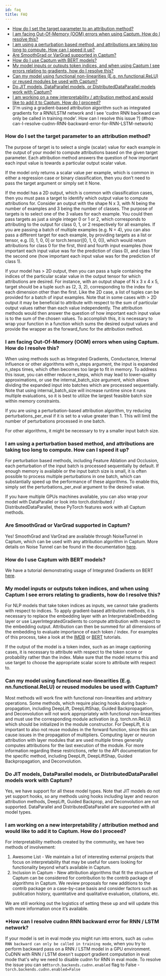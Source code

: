 ```yaml
---
id: faq
title: FAQ
---
```


* [How do I set the target parameter to an attribution method?](#how-do-i-set-the-target-parameter-to-an-attribution-method)
* [I am facing Out-Of-Memory (OOM) errors when using Captum. How do I resolve this?](#i-am-facing-out-of-memory-oom-errors-when-using-captum-how-do-i-resolve-this)
* [I am using a perturbation based method, and attributions are taking too long to compute. How can I speed it up?](#i-am-using-a-perturbation-based-method-and-attributions-are-taking-too-long-to-compute-how-can-i-speed-it-up)
* [Are SmoothGrad or VarGrad supported in Captum?](#are-smoothgrad-or-vargrad-supported-in-captum)
* [How do I use Captum with BERT models?](#how-do-i-use-captum-with-bert-models)
* [My model inputs or outputs token indices, and when using Captum I see errors relating to gradients, how do I resolve this?](#my-model-inputs-or-outputs-token-indices-and-when-using-captum-i-see-errors-relating-to-gradients-how-do-i-resolve-this)
* [Can my model using functional non-linearities (E.g. nn.functional.ReLU) or reused modules be used with Captum?](#can-my-model-using-functional-non-linearities-eg-nnfunctionalrelu-or-reused-modules-be-used-with-captum)
* [Do JIT models, DataParallel models, or DistributedDataParallel models work with Captum?](#do-jit-models-dataparallel-models-or-distributeddataparallel-models-work-with-captum)
* [I am working on a new interpretability / attribution method and would like to add it to Captum. How do I proceed?](#i-am-working-on-a-new-interpretability-attribution-method-and-would-like-to-add-it-to-captum-how-do-i-proceed)
* [I'm using a gradient-based attribution algorithm such as integrated gradients for a RNN/LSTM network and I see 'cudnn RNN backward can only be called in training mode'. How can I resolve this issue ?]
(#how-can-I-resolve-cudnn-RNN-backward-error-for-RNN-LSTM-network)

### **How do I set the target parameter to an attribution method?**

The purpose of target is to select a single (scalar) value for each example in the output of your model to compute attributions based on the given target parameter. Each attribution method answers the question of how important each input value is towards a particular output scalar value.

If the model only returns a scalar value per example, which is common in either a regression case or binary classification, then you don’t need to pass the target argument or simply set it None.

If the model has a 2D output, which is common with classification cases, then you must pass a target to identify which output value to compute attributions for. Consider an output with the shape N x 3, with N being the number of examples and 3 being the number of classes. The purpose of targets is to select one of the 3 values for each example. You could then pass targets as just a single integer 0 or 1 or 2, which corresponds to attributing to the output for class 0, 1, or 2 respectively for all examples. If you are passing a batch of multiple examples (e.g. N = 4), you can also pass a different target for each example, by providing targets as a list or tensor, e.g. [0, 1, 0, 0] or torch.tensor([0, 1, 0, 0]), which would return attributions for class 0 for the first, third and fourth input examples (how important each input value was for the prediction of class 0), and class 1 for the second one (how important each input value was for the prediction of class 1).

If your model has > 2D output, then you can pass a tuple containing the indices of the particular scalar value in the output tensor for which attributions are desired. For instance, with an output shape of N x 3 x 4 x 5, target should be a tuple such as (2, 3, 2), corresponding to the index for each dimension other than the first. Like the 2D case, a list of tuples can be provided for a batch of input examples. Note that in some cases with > 2D output it may be beneficial to attribute with respect to the sum of particular output values rather than each value independently. The attribution methods would then answer the question of how important each input value is to the sum of the chosen values. To accomplish this, it is necessary to wrap your function in a function which sums the desired output values and provide the wrapper as the forward_func for the attribution method.


### **I am facing Out-Of-Memory (OOM) errors when using Captum. How do I resolve this?**

When using methods such as Integrated Gradients, Conductance, Internal Influence or other algorithms with n_steps argument, the input is expanded n_steps times, which often becomes too large to fit in memory. To address this issue, you can either reduce n_steps, which may lead to lower-quality approximations, or use the internal_batch_size argument, which allows dividing the expanded input into batches which are processed sequentially. Note that using internal_batch_size will increase runtime since it runs multiple evaluations, so it is best to utilize the largest feasible batch size within memory constraints.

If you are using a perturbation-based attribution algorithm, try reducing perturbations_per_eval if it is set to a value greater than 1. This will limit the number of perturbations processed in one batch.

For other algorithms, it might be necessary to try a smaller input batch size.

### **I am using a perturbation based method, and attributions are taking too long to compute. How can I speed it up?**

For perturbation based methods, including Feature Ablation and Occlusion, each perturbation of the input batch is processed sequentially by default. If enough memory is available or the input batch size is small, it is often possible to process multiple perturbations in one batch, which can substantially speed up the performance of these algorithms. To enable this, simply set the perturbations_per_eval argument to the desired value.

If you have multiple GPUs machines available, you can also wrap your model with DataParallel or look into torch.distributed / DistributedDataParallel, these PyTorch features work with all Captum methods.

### **Are SmoothGrad or VarGrad supported in Captum?**

Yes! SmoothGrad and VarGrad are available through NoiseTunnel in Captum, which can be used with any attribution algorithm in Captum. More details on Noise Tunnel can be found in the documentation [here](https://captum.ai/api/noise_tunnel.html).

### **How do I use Captum with BERT models?**

We have a tutorial demonstrating usage of Integrated Gradients on BERT [here](https://captum.ai/tutorials/Bert_SQUAD_Interpret).

### **My model inputs or outputs token indices, and when using Captum I see errors relating to gradients, how do I resolve this?**

For NLP models that take token indices as inputs, we cannot take gradients with respect to indices. To apply gradient-based attribution methods, it is necessary to replace the embedding layer with an InterpretableEmbedding layer or use LayerIntegratedGradients to compute attribution with respect to the embedding output. Attribution can then be summed for all dimensions of the embedding to evaluate importance of each token / index. For examples of this process, take a look at the [IMDB](https://captum.ai/tutorials/IMDB_TorchText_Interpret) or [BERT](https://captum.ai/tutorials/Bert_SQUAD_Interpret) tutorials.

If the output of the model is a token index, such as an image captioning cases, it is necessary to attribute with respect to the token score or probability rather than the index. Make sure that the model returns this and use target to choose the appropriate scalar score to attribute with respect to.

### **Can my model using functional non-linearities (E.g. nn.functional.ReLU) or reused modules be used with Captum?**

Most methods will work fine with functional non-linearities and arbitrary operations. Some methods, which require placing hooks during back-propagation, including DeepLift, DeepLiftShap, Guided Backpropagation, and Deconvolution will not work appropriately with functional non-linearities and must use the corresponding module activation (e.g. torch.nn.ReLU) which should be initialized in the module constructor. For DeepLift, it is important to also not reuse modules in the forward function, since this can cause issues in the propagation of multipliers. Computing layer or neuron attribution with layer modules that are used multiple times generally computes attributions for the last execution of the module. For more information regarding these restrictions, refer to the API documentation for the specific method, including DeepLift, DeepLiftShap, Guided Backpropagation, and Deconvolution.

### **Do JIT models, DataParallel models, or DistributedDataParallel models work with Captum?**

Yes, we have support for all these model types. Note that JIT models do not yet support hooks, so any methods using hooks including layer and neuron attribution methods, DeepLift, Guided Backprop, and Deconvolution are not supported. DataParallel and DistributedDataParallel are supported with all model types.


### **I am working on a new interpretability / attribution method and would like to add it to Captum. How do I proceed?**

For interpretability methods created by the community, we have two methods of involvement:

1. Awesome List - We maintain a list of interesting external projects that focus on interpretability that may be useful for users looking for functionality beyond what’s available in Captum.
2. Inclusion in Captum - New attribution algorithms that fit the structure of Captum can be considered for contribution to the contrib package of algorithms in Captum.  We review proposals for new additions to the contrib package on a case-by-case basis and consider factors such as publication history, quantitative and qualitative evaluation, citations, etc.

We are still working out the logistics of setting these up and will update this with more information once it’s available.


### ***How can I resolve cudnn RNN backward error for RNN / LSTM network?**
If your model is set in eval mode you might run into errors, such as `cudnn RNN backward can only be called in training mode`, when you try to perform backward pass on a RNN / LSTM model in a GPU environment.
CuDNN with RNN / LSTM doesn't support gradient computation in eval mode that's why we need to disable cudnn for RNN in eval mode.
To resolve the issue you can set`torch.backends.cudnn.enabled` flag to False - `torch.backends.cudnn.enabled=False`
